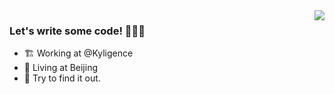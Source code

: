 <img align="right" src="https://github-readme-stats.vercel.app/api?username=elkan1788&show_icons=true&icon_color=CE1D2D&text_color=718096&bg_color=ffffff&hide_title=true" />

### Let's write some code! :tada::tada::tada:

- :building_construction: Working at @Kyligence
- :house_with_garden: Living at Beijing
- :monocle_face: Try to find it out.
